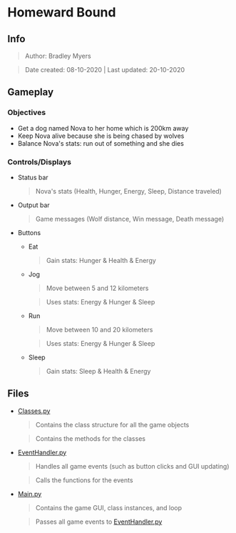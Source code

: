 Homeward Bound
==============

## Info

> Author: Bradley Myers

> Date created: 08-10-2020 | Last updated: 20-10-2020

## Gameplay

### Objectives

* Get a dog named Nova to her home which is 200km away
* Keep Nova alive because she is being chased by wolves
* Balance Nova's stats: run out of something and she dies

### Controls/Displays

* Status bar
    > Nova's stats (Health, Hunger, Energy, Sleep, Distance traveled)
* Output bar
    > Game messages (Wolf distance, Win message, Death message)
* Buttons
    * Eat
        > Gain stats: Hunger & Health & Energy
    * Jog
        > Move between 5 and 12 kilometers
        
        > Uses stats: Energy & Hunger & Sleep
    * Run
        > Move between 10 and 20 kilometers
        
        > Uses stats: Energy & Hunger & Sleep
    * Sleep
        > Gain stats: Sleep & Health & Energy

## Files

* [Classes.py](./Classes.py)
    > Contains the class structure for all the game objects
    
    > Contains the methods for the classes

* [EventHandler.py](./EventHandler.py)
    > Handles all game events (such as button clicks and GUI updating)
    
    > Calls the functions for the events

* [Main.py](./Main.py)
    > Contains the game GUI, class instances, and loop
    
    > Passes all game events to [EventHandler.py](./EventHandler.py)